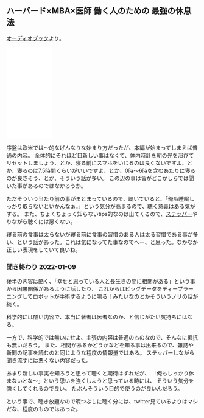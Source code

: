 ##  ハーバード×MBA×医師 働く人のための 最強の休息法

[オーディオブック](%E3%82%AA%E3%83%BC%E3%83%87%E3%82%A3%E3%82%AA%E3%83%96%E3%83%83%E3%82%AF.md)より。

<iframe style="width:120px;height:240px;" marginwidth="0" marginheight="0" scrolling="no" frameborder="0" src="//rcm-fe.amazon-adsystem.com/e/cm?lt1=_blank&bc1=000000&IS2=1&bg1=FFFFFF&fc1=000000&lc1=0000FF&t=karino203-22&language=ja_JP&o=9&p=8&l=as4&m=amazon&f=ifr&ref=as_ss_li_til&asins=4799321641&linkId=287c67e2d07138234632bd478076f02f"></iframe>

序盤は欧米では〜的なげんなりな始まり方だったが、本編が始まってしまえば普通の内容。
全体的にそれほど目新しい事はなくて、体内時計を朝の光を浴びてリセットしましょう、とか、寝る前にスマホをいじるのは良くないですよ、とか、寝るのは7.5時間くらいがいいですよ、とか、0時〜6時を含むあたりに寝るのが良さそう、とか、そういう話が多い。
この辺の事は皆がどこかしらでは聞いた事があるのではなかろうか。

ただそういう当たり前の事がまとまっているので、聴いていると、「俺も睡眠しっかり取らないといかんなぁ。」という気分が高まるので、聴く意義はある気がする。
また、ちょくちょっく知らないtips的なのは出てくるので、[ステッパー](%E3%82%B9%E3%83%86%E3%83%83%E3%83%91%E3%83%BC.md)やりながら聴くには悪くない。

寝る前の食事は太らないが寝る前に食事の習慣のある人は太る習慣である事が多い、という話があった。これは気になってた事なのでへー、と思った。なかなか正しい表現をしていて良いね。

### 聞き終わり 2022-01-09

後半の内容は酷く、「幸せと思っている人と長生きの間に相関がある」という事から因果関係があるように話したり、
これからはビッグデータをディープラーニングしてロボットが手術するように鳴る！みたいなのとかそういうノリの話が続く。

科学的には酷い内容で、本当に著者は医者なのか、と信じがたい気持ちにはなる。

一方で、科学的では無いにせよ、主張の内容は普通のものなので、そんなに抵抗も無いだろう。
また、相関があるかどうかなどを知る事は出来るので、雑誌や新聞の記事を読むのと同じような程度の情報量ではある。
ステッパーしながら聞き流すには悪くない内容だった。

あまり新しい事実を知ろうと思って聴くと期待はずれだが、
「俺もしっかり休まないとな〜」という思いを強くしようと思っている時には、
そういう気分を強くしてくれるので良い。
たぶんそういう目的で使うのが良いんだろう。

という事で、聴き放題なので暇つぶしに聴く分には、twitter見ているよりはマシだな、程度のものではあった。